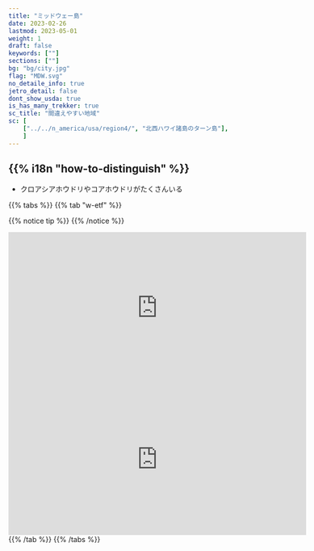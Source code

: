 ```yaml
---
title: "ミッドウェー島"
date: 2023-02-26
lastmod: 2023-05-01
weight: 1
draft: false
keywords: [""]
sections: [""]
bg: "bg/city.jpg"
flag: "MDW.svg"
no_detaile_info: true
jetro_detail: false
dont_show_usda: true
is_has_many_trekker: true
sc_title: "間違えやすい地域"
sc: [
    ["../../n_america/usa/region4/", "北西ハワイ諸島のターン島"],
    ]
---
```


<div class="main-desciption country-description">
    <h2 class="section-title">{{% i18n "how-to-distinguish" %}}</h2>
    <ul class="rule-list">
        <li>クロアシアホウドリやコアホウドリがたくさんいる</li>
    </ul>
</div>

{{% tabs  %}}
{{% tab "w-etf" %}}

{{% notice tip %}}
{{% /notice %}}
<div class="googlemap-if">
<iframe src="https://www.google.com/maps/embed?pb=!4v1683461677313!6m8!1m7!1sGAdV25u08kU-py4bpjO89g!2m2!1d28.20745709594773!2d-177.3754815916076!3f43.38802899241253!4f-5.838542092352043!5f1.8674666340082728" width="590" height="300" style="border:0;" allowfullscreen="" loading="lazy" referrerpolicy="no-referrer-when-downgrade"></iframe>
<iframe src="https://www.google.com/maps/embed?pb=!4v1683536141530!6m8!1m7!1sK3_AsS83cBx-DZZ_z1UwYg!2m2!1d28.2094455263436!2d-177.3316860010156!3f243.81716253024513!4f-3.5497236992323877!5f0.4000000000000002" width="590" height="300" style="border:0;" allowfullscreen="" loading="lazy" referrerpolicy="no-referrer-when-downgrade"></iframe>
</div>
{{% /tab %}}
{{% /tabs  %}}